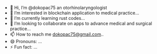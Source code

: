 - 👋 Hi, I’m @dokopac75 an otorhinolaryngologist
- 👀 I’m interested in blockchain application to medical practice...
- 🌱 I’m currently learning rust codes...
- 💞️ I’m looking to collaborate on apps to advance medical and surgical practice...
- 📫 How to reach me dokopac75@gmail.com..
- 😄 Pronouns: ...
- ⚡ Fun fact: ...

<!---
dokopac75/dokopac75 is a ✨ special ✨ repository because its `README.md` (this file) appears on your GitHub profile.
You can click the Preview link to take a look at your changes.
--->

